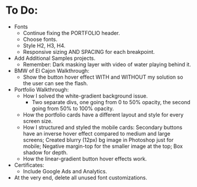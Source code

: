 # To Do:

- Fonts
  - Continue fixing the PORTFOLIO header.
  - Choose fonts.
  - Style H2, H3, H4.
  - Responsive sizing AND SPACING for each breakpoint.
- Add Additional Samples projects.
  - Remember: Dark masking layer with video of water playing behind it.
- BMW of El Cajon Walkthrough:
  - Show the button hover effect WITH and WITHOUT my solution so the user can see the flash.
- Portfolio Walkthrough:
  - How I solved the white-gradient background issue.
    - Two separate divs, one going from 0 to 50% opacity, the second going from 50% to 100% opacity.
  - How the portfolio cards have a different layout and style for every screen size.
  - How I structured and styled the mobile cards: Secondary buttons have an inverse hover effect compared to medium and large screens; Created blurry (12px) bg image in Photoshop just for mobile; Negative margin-top for the smaller image at the top; Box shadow for depth.
  - How the linear-gradient button hover effects work.
- Certificates:
  - Include Google Ads and Analytics.
- At the very end, delete all unused font customizations.